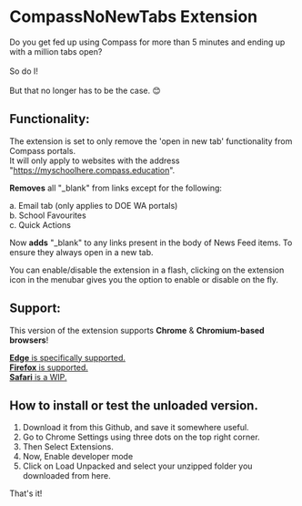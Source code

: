 # CompassNoNewTabs Extension
Do you get fed up using Compass for more than 5 minutes and ending up with a million tabs open?</br></br>
So do I!</br></br>
But that no longer has to be the case. 😊</br>

## Functionality:
The extension is set to only remove the 'open in new tab' functionality from Compass portals.<br>It will only apply to websites with the address "https://myschoolhere.compass.education".

**Removes** all "_blank" from links except for the following:

a. Email tab (only applies to DOE WA portals)</br>
b. School Favourites</br>
c. Quick Actions</br>

Now **adds** "_blank" to any links present in the body of News Feed items. To ensure they always open in a new tab.

You can enable/disable the extension in a flash, clicking on the extension icon in the menubar gives you the option to enable or disable on the fly.

## Support:
This version of the extension supports **Chrome** & **Chromium-based browsers**!

[**Edge** is specifically supported.](https://github.com/TheFauxDreamer/CompassNoNewTabs/tree/edge)</br>
[**Firefox** is supported.](https://github.com/TheFauxDreamer/CompassNoNewTabs/tree/firefox)</br>
[**Safari** is a WIP.](https://github.com/TheFauxDreamer/CompassNoNewTabs/tree/safari)

## How to install or test the unloaded version.

1. Download it from this Github, and save it somewhere useful.
2. Go to Chrome Settings using three dots on the top right corner.
3. Then Select Extensions.
4. Now, Enable developer mode
5. Click on Load Unpacked and select your unzipped folder you downloaded from here.

That's it!

